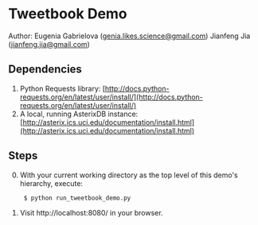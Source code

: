 <!--
 ! Licensed to the Apache Software Foundation (ASF) under one
 ! or more contributor license agreements.  See the NOTICE file
 ! distributed with this work for additional information
 ! regarding copyright ownership.  The ASF licenses this file
 ! to you under the Apache License, Version 2.0 (the
 ! "License"); you may not use this file except in compliance
 ! with the License.  You may obtain a copy of the License at
 !
 !   http://www.apache.org/licenses/LICENSE-2.0
 !
 ! Unless required by applicable law or agreed to in writing,
 ! software distributed under the License is distributed on an
 ! "AS IS" BASIS, WITHOUT WARRANTIES OR CONDITIONS OF ANY
 ! KIND, either express or implied.  See the License for the
 ! specific language governing permissions and limitations
 ! under the License.
 !-->

# Tweetbook Demo
Author: Eugenia Gabrielova (genia.likes.science@gmail.com)
        Jianfeng Jia (jianfeng.jia@gmail.com)

## Dependencies
1. Python Requests library: [http://docs.python-requests.org/en/latest/user/install/](http://docs.python-requests.org/en/latest/user/install/)
2. A local, running AsterixDB instance: [http://asterix.ics.uci.edu/documentation/install.html](http://asterix.ics.uci.edu/documentation/install.html)

## Steps

0. With your current working directory as the top level of this demo's hierarchy, execute:

        $ python run_tweetbook_demo.py

1. Visit http://localhost:8080/ in your browser.

